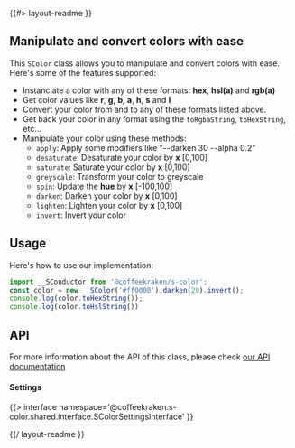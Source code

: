 <!-- 
/**
 * @name            README
 * @namespace       doc
 * @type            Markdown
 * @platform        md
 * @status          stable
 * @menu            Documentation           /doc/readme
 *
 * @since           2.0.0
 * @author    Olivier Bossel <olivier.bossel@gmail.com> (https://coffeekraken.io)
 */
-->

{{#> layout-readme }}

## Manipulate and convert colors with ease

This `SColor` class allows you to manipulate and convert colors with ease. Here's some of the features supported:

- Instanciate a color with any of these formats: **hex**, **hsl(a)** and **rgb(a)**
- Get color values like **r**, **g**, **b**, **a**, **h**, **s** and **l**
- Convert your color from and to any of these formats listed above.
- Get back your color in any format using the `toRgbaString`, `toHexString`, etc...
- Manipulate your color using these methods:
    - `apply`: Apply some modifiers like "--darken 30 --alpha 0.2"
    - `desaturate`: Desaturate your color by **x** [0,100]
    - `saturate`: Saturate your color by **x** [0,100]
    - `greyscale`: Transform your color to greyscale
    - `spin`: Update the **hue** by **x** [-100,100]
    - `darken`: Darken your color by **x** [0,100]
    - `lighten`: Lighten your color by **x** [0,100]
    - `invert`: Invert your color

## Usage

Here's how to use our implementation:

```js
import __SConductor from '@coffeekraken/s-color';
const color = new __SColor('#ff0000').darken(20).invert();
console.log(color.toHexString());
console.log(color.toHslString())
```

## API

For more information about the API of this class, please check [our API documentation](/api/@coffeekraken.s-color.shared.SColor)

#### Settings

{{> interface namespace='@coffeekraken.s-color.shared.interface.SColorSettingsInterface' }}

{{/ layout-readme }}